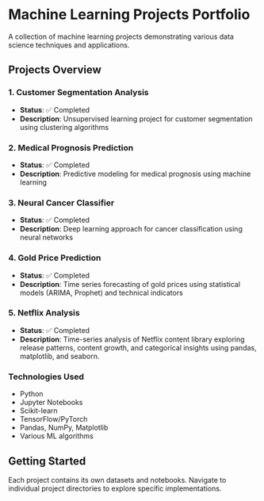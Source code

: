 # Machine Learning Projects Portfolio

A collection of machine learning projects demonstrating various data science techniques and applications.

## Projects Overview

### 1. Customer Segmentation Analysis
- **Status**: ✅ Completed
- **Description**: Unsupervised learning project for customer segmentation using clustering algorithms

### 2. Medical Prognosis Prediction
- **Status**: ✅ Completed
- **Description**: Predictive modeling for medical prognosis using machine learning

### 3. Neural Cancer Classifier
- **Status**: ✅ Completed
- **Description**: Deep learning approach for cancer classification using neural networks

### 4. Gold Price Prediction
- **Status**: ✅ Completed
- **Description**: Time series forecasting of gold prices using statistical models (ARIMA, Prophet) and technical indicators

### 5. Netflix Analysis
- **Status**: ✅ Completed
- **Description**: Time-series analysis of Netflix content library exploring release patterns, content growth, and categorical insights using pandas, matplotlib, and seaborn.


### Technologies Used

- Python
- Jupyter Notebooks
- Scikit-learn
- TensorFlow/PyTorch
- Pandas, NumPy, Matplotlib
- Various ML algorithms

## Getting Started

Each project contains its own datasets and notebooks. Navigate to individual project directories to explore specific implementations.